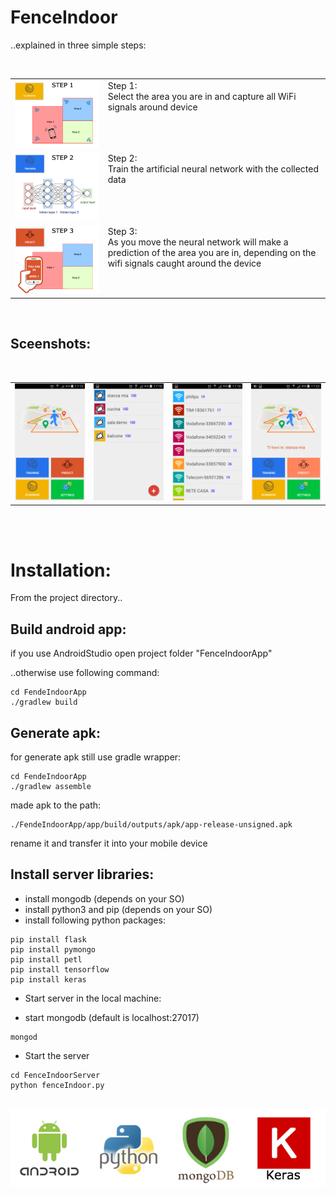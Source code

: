 # FenceIndoor
..explained in three simple steps:

<br>
<table border="0" width="100%">
<tr><td>
<a href="Screenshots/step1.png"><img src="Screenshots/step1.png" width=400></a>
</td><td valign=top>
Step 1:<br>
Select the area you are in and capture all WiFi signals around device
</td></tr>
<tr><td>
<a href="Screenshots/step2.png"><img src="Screenshots/step2.png" width=400></a>
</td><td valign=top>
Step 2:<br>
Train the artificial neural network with the collected data
</td></tr>
<tr><td>
<a href="Screenshots/step3.png"><img src="Screenshots/step3.png" width=400></a>
</td><td valign=top>
Step 3:<br>
As you move the neural network will make a prediction of the area you are in, 
depending on the wifi signals caught around the device
</td></tr>
</table>
<br>

## Sceenshots:

<br>
<table border="0" width="100%">
<tr><td>
<a href="Screenshots/home.png"><img src="Screenshots/home.png" width=200></a>
</td><td>
<a href="Screenshots/areaList.png"><img src="Screenshots/areaList.png" width=200></a>
</td><td>
<a href="Screenshots/wifiScans.png"><img src="Screenshots/wifiScans.png" width=200></a>
</td><td>
<a href="Screenshots/predict.png"><img src="Screenshots/predict.png" width=200></a>
</td></tr>
</table>
<br><br>


# Installation:

From the project directory..


## Build android app:

if you use AndroidStudio 
open project folder "FenceIndoorApp"

..otherwise use following command:

```
cd FendeIndoorApp
./gradlew build
```


## Generate apk:

for generate apk still use gradle wrapper:
```
cd FendeIndoorApp
./gradlew assemble
```

made apk to the path:

```
./FendeIndoorApp/app/build/outputs/apk/app-release-unsigned.apk
```
rename it and transfer it into your mobile device


## Install server libraries:

- install mongodb (depends on your SO)
- install python3 and pip (depends on your SO)
- install following python packages:

```
pip install flask
pip install pymongo
pip install petl
pip install tensorflow
pip install keras
```

- Start server in the local machine:

- start mongodb (default is localhost:27017)
```
mongod
```

- Start the server
```
cd FenceIndoorServer
python fenceIndoor.py
```

<br>
<img src="Screenshots/technologies.png">

